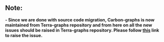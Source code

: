 ## Note:

**- Since we are done with source code migration, Carbon-graphs is now maintained from Terra-graphs repository and from here on all the new issues should be raised in Terra-graphs repository.
Please follow [this](https://github.com/cerner/terra-graphs/issues) link to raise the issue.**

